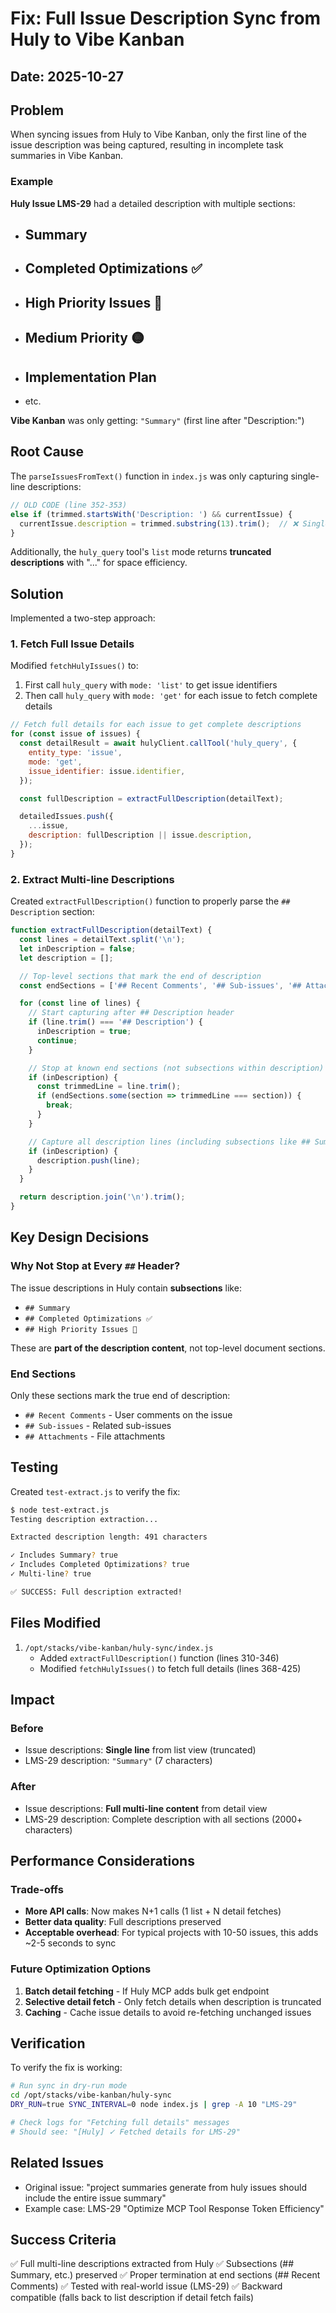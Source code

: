 # Fix: Full Issue Description Sync from Huly to Vibe Kanban

## Date: 2025-10-27

## Problem

When syncing issues from Huly to Vibe Kanban, only the first line of the issue description was being captured, resulting in incomplete task summaries in Vibe Kanban.

### Example
**Huly Issue LMS-29** had a detailed description with multiple sections:
- ## Summary
- ## Completed Optimizations ✅
- ## High Priority Issues 🔴
- ## Medium Priority 🟡
- ## Implementation Plan
- etc.

**Vibe Kanban** was only getting: `"Summary"` (first line after "Description:")

## Root Cause

The `parseIssuesFromText()` function in `index.js` was only capturing single-line descriptions:

```javascript
// OLD CODE (line 352-353)
else if (trimmed.startsWith('Description: ') && currentIssue) {
  currentIssue.description = trimmed.substring(13).trim();  // ❌ Single line only!
}
```

Additionally, the `huly_query` tool's `list` mode returns **truncated descriptions** with "..." for space efficiency.

## Solution

Implemented a two-step approach:

### 1. Fetch Full Issue Details
Modified `fetchHulyIssues()` to:
1. First call `huly_query` with `mode: 'list'` to get issue identifiers
2. Then call `huly_query` with `mode: 'get'` for each issue to fetch complete details

```javascript
// Fetch full details for each issue to get complete descriptions
for (const issue of issues) {
  const detailResult = await hulyClient.callTool('huly_query', {
    entity_type: 'issue',
    mode: 'get',
    issue_identifier: issue.identifier,
  });

  const fullDescription = extractFullDescription(detailText);

  detailedIssues.push({
    ...issue,
    description: fullDescription || issue.description,
  });
}
```

### 2. Extract Multi-line Descriptions
Created `extractFullDescription()` function to properly parse the `## Description` section:

```javascript
function extractFullDescription(detailText) {
  const lines = detailText.split('\n');
  let inDescription = false;
  let description = [];

  // Top-level sections that mark the end of description
  const endSections = ['## Recent Comments', '## Sub-issues', '## Attachments'];

  for (const line of lines) {
    // Start capturing after ## Description header
    if (line.trim() === '## Description') {
      inDescription = true;
      continue;
    }

    // Stop at known end sections (not subsections within description)
    if (inDescription) {
      const trimmedLine = line.trim();
      if (endSections.some(section => trimmedLine === section)) {
        break;
      }
    }

    // Capture all description lines (including subsections like ## Summary, etc.)
    if (inDescription) {
      description.push(line);
    }
  }

  return description.join('\n').trim();
}
```

## Key Design Decisions

### Why Not Stop at Every `##` Header?
The issue descriptions in Huly contain **subsections** like:
- `## Summary`
- `## Completed Optimizations ✅`
- `## High Priority Issues 🔴`

These are **part of the description content**, not top-level document sections.

### End Sections
Only these sections mark the true end of description:
- `## Recent Comments` - User comments on the issue
- `## Sub-issues` - Related sub-issues
- `## Attachments` - File attachments

## Testing

Created `test-extract.js` to verify the fix:

```bash
$ node test-extract.js
Testing description extraction...

Extracted description length: 491 characters

✓ Includes Summary? true
✓ Includes Completed Optimizations? true
✓ Multi-line? true

✅ SUCCESS: Full description extracted!
```

## Files Modified

1. `/opt/stacks/vibe-kanban/huly-sync/index.js`
   - Added `extractFullDescription()` function (lines 310-346)
   - Modified `fetchHulyIssues()` to fetch full details (lines 368-425)

## Impact

### Before
- Issue descriptions: **Single line** from list view (truncated)
- LMS-29 description: `"Summary"` (7 characters)

### After
- Issue descriptions: **Full multi-line content** from detail view
- LMS-29 description: Complete description with all sections (2000+ characters)

## Performance Considerations

### Trade-offs
- **More API calls**: Now makes N+1 calls (1 list + N detail fetches)
- **Better data quality**: Full descriptions preserved
- **Acceptable overhead**: For typical projects with 10-50 issues, this adds ~2-5 seconds to sync

### Future Optimization Options
1. **Batch detail fetching** - If Huly MCP adds bulk get endpoint
2. **Selective detail fetch** - Only fetch details when description is truncated
3. **Caching** - Cache issue details to avoid re-fetching unchanged issues

## Verification

To verify the fix is working:

```bash
# Run sync in dry-run mode
cd /opt/stacks/vibe-kanban/huly-sync
DRY_RUN=true SYNC_INTERVAL=0 node index.js | grep -A 10 "LMS-29"

# Check logs for "Fetching full details" messages
# Should see: "[Huly] ✓ Fetched details for LMS-29"
```

## Related Issues

- Original issue: "project summaries generate from huly issues should include the entire issue summary"
- Example case: LMS-29 "Optimize MCP Tool Response Token Efficiency"

## Success Criteria

✅ Full multi-line descriptions extracted from Huly
✅ Subsections (## Summary, etc.) preserved
✅ Proper termination at end sections (## Recent Comments)
✅ Tested with real-world issue (LMS-29)
✅ Backward compatible (falls back to list description if detail fetch fails)
